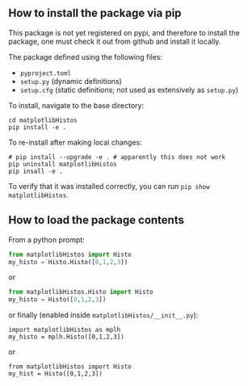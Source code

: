 
How to install the package via pip
--------

This package is not yet registered on pypi, and therefore to install the package, one must
check it out from github and install it locally.

The package defined using the following files:
 - `pyproject.toml`
 - `setup.py` (dynamic definitions)
 - `setup.cfg` (static definitions; not used as extensively as `setup.py`)

To install, navigate to the base directory:
```
cd matplotlibHistos
pip install -e .
```

To re-install after making local changes:
```
# pip install --upgrade -e . # apparently this does not work
pip uninstall matplotlibHistos
pip insall -e .
```
To verify that it was installed correctly, you can run `pip show matplotlibHistos`.



How to load the package contents
--------

From a python prompt:

```python
from matplotlibHistos import Histo
my_histo = Histo.Histo([0,1,2,3])
```
or
```python
from matplotlibHistos.Histo import Histo
my_histo = Histo([0,1,2,3])
```
or finally (enabled inside `matplotlibHistos/__init__.py`):
```
import matplotlibHistos as mplh
my_histo = mplh.Histo([0,1,2,3])
```

or
```
from matplotlibHistos import Histo
my_hist = Histo([0,1,2,3])
```
